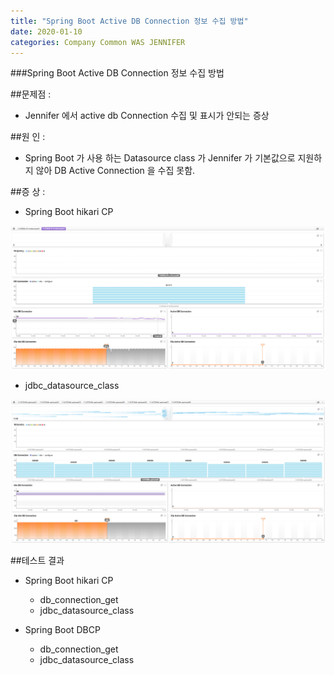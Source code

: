 ```yaml
---
title: "Spring Boot Active DB Connection 정보 수집 방법"
date: 2020-01-10 
categories: Company Common WAS JENNIFER
---
```

###Spring Boot Active DB Connection 정보 수집 방법

##문제점 : 
   - Jennifer 에서 active db Connection 수집 및 표시가 안되는 증상

##원   인 : 
   - Spring Boot 가 사용 하는 Datasource class 가 Jennifer 가 기본값으로 지원하지 않아 DB Active Connection 을 수집 못함.

##증   상 : 
   - Spring Boot hikari CP

   ![image2018-8-17_14-33-59.png](./image/image2018-8-17_14-33-59.png)

   - jdbc_datasource_class

   ![image2018-8-17_14-34-36.png](./image/image2018-8-17_14-34-36.png)

##테스트 결과
 - Spring Boot hikari CP
    - db_connection_get
    - jdbc_datasource_class
  
 - Spring Boot DBCP
    - db_connection_get
    - jdbc_datasource_class